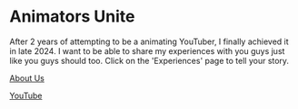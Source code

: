 # Animators Unite
After 2 years of attempting to be a animating YouTuber, I finally achieved it in late 2024. I want to be able to share my experiences with you guys just like you guys should too. Click on the 'Experiences' page to tell your story.


[About Us](https://sone890pik.github.io/animatorsunite/about.html)


[YouTube](https://www.youtube.com/@SemiAnimates)
